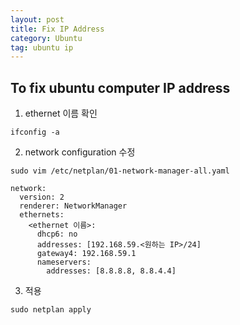 ```yaml
---
layout: post
title: Fix IP Address
category: Ubuntu
tag: ubuntu ip
---
```


## To fix ubuntu computer IP address

1. ethernet 이름 확인

```
ifconfig -a
```

2. network configuration 수정

```
sudo vim /etc/netplan/01-network-manager-all.yaml
```

```
network:
  version: 2
  renderer: NetworkManager
  ethernets:
    <ethernet 이름>:
      dhcp6: no
      addresses: [192.168.59.<원하는 IP>/24]
      gateway4: 192.168.59.1
      nameservers:
        addresses: [8.8.8.8, 8.8.4.4]
```

3. 적용

```
sudo netplan apply
```


  
